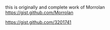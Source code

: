 this is originally and complete work of Morrolan
https://gist.github.com/Morrolan

https://gist.github.com/3201741
